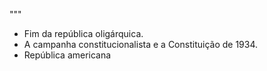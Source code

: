 """
 - Fim da república oligárquica.
 - A campanha constitucionalista e a Constituição de 1934.
 - República americana